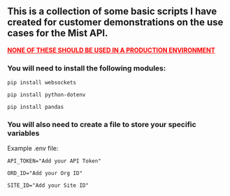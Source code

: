 <h2 dir="auto">This is a collection of some basic scripts I have created for customer demonstrations on the use cases for the Mist API.</h2>
<p dir="auto"><span style="text-decoration: underline; color: #ff0000;"><strong>NONE OF THESE SHOULD BE USED IN A PRODUCTION ENVIRONMENT</strong></span></p>
<h3 dir="auto">You will need to install the following modules:</h3>
<p dir="auto"><code>pip install websockets </code></p>
<p dir="auto"><code>pip install python-dotenv</code></p>
<p dir="auto"><code>pip install pandas</code></p>
<h3 dir="auto">You will also need to create a file to store your specific variables</h3>
<p dir="auto">Example .env file:</p>
<p dir="auto"><code>API_TOKEN="Add your API Token"</code></p>
<p dir="auto"><code>ORD_ID="Add your Org ID"</code></p>
<p dir="auto"><code>SITE_ID="Add your Site ID"</code></p>
